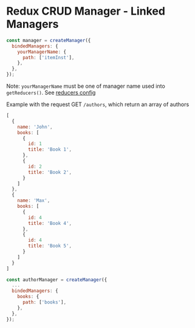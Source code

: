 
Redux CRUD Manager - Linked Managers
===================

```js
const manager = createManager({
  bindedManagers: {
    yourManagerName: {
      path: ['itemInst'],
    },
  },
});
```

Note: `yourManagerName` must be one of manager name used into `getReducers()`. See [reducers config](../v1/reducer.md#get-reducers)

Example with the request GET `/authors`, which return an array of authors

```js
[
  {
    name: 'John',
    books: [
      {
        id: 1
        title: 'Book 1',
      },
      {
        id: 2
        title: 'Book 2',
      }
    ]
  },
  {
    name: 'Max',
    books: [
      {
        id: 4
        title: 'Book 4',
      },
      {
        id: 4
        title: 'Book 5',
      }
    ]
  }
]
```

```js
const authorManager = createManager({
  ...
  bindedManagers: {
    books: {
      path: ['books'],
    },
  },
});
```

